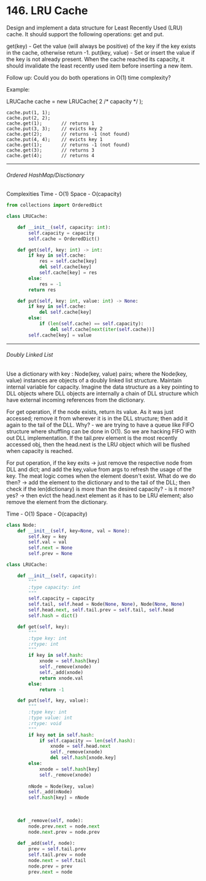 # 146. LRU Cache

Design and implement a data structure for Least Recently Used (LRU) cache. It should support the following operations: get and put.

get(key) - Get the value (will always be positive) of the key if the key exists in the cache, otherwise return -1.
put(key, value) - Set or insert the value if the key is not already present. When the cache reached its capacity, it should invalidate the least recently used item before inserting a new item.

Follow up:
Could you do both operations in O(1) time complexity?

Example:

LRUCache cache = new LRUCache( 2 /* capacity */ );

```
cache.put(1, 1);
cache.put(2, 2);
cache.get(1);       // returns 1
cache.put(3, 3);    // evicts key 2
cache.get(2);       // returns -1 (not found)
cache.put(4, 4);    // evicts key 1
cache.get(1);       // returns -1 (not found)
cache.get(3);       // returns 3
cache.get(4);       // returns 4
```

---
###### Ordered HashMap/Disctionary

Complexities
Time - O(1)
Space - O(capacity)

```py
from collections import OrderedDict

class LRUCache:

    def __init__(self, capacity: int):
        self.capacity = capacity
        self.cache = OrderedDict()

    def get(self, key: int) -> int:
        if key in self.cache:
            res = self.cache[key]
            del self.cache[key]
            self.cache[key] = res
        else:
            res = -1
        return res

    def put(self, key: int, value: int) -> None:
        if key in self.cache:
            del self.cache[key]
        else:
            if (len(self.cache) == self.capacity):
                del self.cache[next(iter(self.cache))]
        self.cache[key] = value
```

----

###### Doubly Linked List
Use a dictionary with key : Node(key, value) pairs; where the Node(key, value) instances are objects of a doubly linked list structure. 
Maintain internal variable for capacity. Imagine the data structure as a key pointing to DLL objects where DLL objects are internally a chain of DLL structure which have external
incoming references from the dictionary. 

For get operation, if the node exists, return its value. As it was just accessed; remove it from wherever it is in the DLL structure; then add it again to the tail of the DLL. Why? -
we are trying to have a queue like FIFO structure where shuffling can be done in O(1). So we are hacking FIFO with out DLL implementation. If the tail.prev element is the most recently
accessed obj, then the head.next is the LRU object which will be flushed when capacity is reached.

For put operation, if the key exits -> just remove the respective node from DLL and dict; and add the key,value from args to refresh the usage of the key. 
The meat logic comes when the element doesn't exist. What do we do then? -> add the element to the dictionary and to the tail of the DLL; then check if the len(dictionary) is more 
than the desired capacity? - is it more? yes? -> then evict the head.next element as it has to be LRU element; also remove the element from the dictionary.

Time - O(1)
Space - O(capacity)

```py
class Node:
    def __init__(self, key=None, val = None):
        self.key = key
        self.val = val
        self.next = None
        self.prev = None

class LRUCache:

    def __init__(self, capacity):
        """
        :type capacity: int
        """
        self.capacity = capacity
        self.tail, self.head = Node(None, None), Node(None, None)
        self.head.next, self.tail.prev = self.tail, self.head
        self.hash = dict()

    def get(self, key):
        """
        :type key: int
        :rtype: int
        """
        if key in self.hash:
            xnode = self.hash[key]
            self._remove(xnode)
            self._add(xnode)
            return xnode.val
        else:
            return -1

    def put(self, key, value):
        """
        :type key: int
        :type value: int
        :rtype: void
        """
        if key not in self.hash:
            if self.capacity == len(self.hash):
                xnode = self.head.next
                self._remove(xnode)
                del self.hash[xnode.key]
        else:
            xnode = self.hash[key]
            self._remove(xnode)
            
        nNode = Node(key, value)
        self._add(nNode)
        self.hash[key] = nNode
            
        
    
    def _remove(self, node):
        node.prev.next = node.next
        node.next.prev = node.prev
        
    def _add(self, node):
        prev = self.tail.prev
        self.tail.prev = node
        node.next = self.tail
        node.prev = prev
        prev.next = node
```